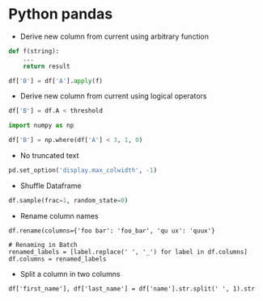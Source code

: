 # Python pandas

* Derive new column from current using arbitrary function
```python
def f(string):
    ...
    return result

df['B'] = df['A'].apply(f)
```

* Derive new column from current using logical operators
```python
df['B'] = df.A < threshold
```

```python
import numpy as np

df['B'] = np.where(df['A'] < 3, 1, 0)
```

* No truncated text
```python
pd.set_option('display.max_colwidth', -1)
```

* Shuffle Dataframe
```python
df.sample(frac=1, random_state=0)
```

* Rename column names
```
df.rename(columns={'foo bar': 'foo_bar', 'qu ux': 'quux'}

# Renaming in Batch
renamed_labels = [label.replace(' ', '_') for label in df.columns]
df.columns = renamed_labels
```
* Split a column in two columns
```
df['first_name'], df['last_name'] = df['name'].str.split(' ', 1).str
```
